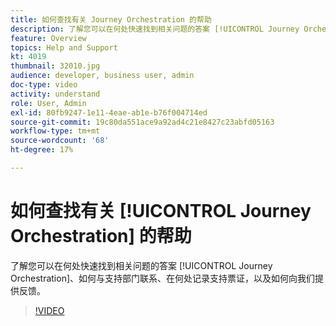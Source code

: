 ```yaml
---
title: 如何查找有关 Journey Orchestration 的帮助
description: 了解您可以在何处快速找到相关问题的答案 [!UICONTROL Journey Orchestration]、如何与支持部门联系、在何处记录支持票证，以及如何向我们提供反馈。
feature: Overview
topics: Help and Support
kt: 4019
thumbnail: 32010.jpg
audience: developer, business user, admin
doc-type: video
activity: understand
role: User, Admin
exl-id: 80fb9247-1e11-4eae-ab1e-b76f004714ed
source-git-commit: 19c80da551ace9a92ad4c21e8427c23abfd05163
workflow-type: tm+mt
source-wordcount: '68'
ht-degree: 17%

---
```


# 如何查找有关 [!UICONTROL Journey Orchestration] 的帮助

了解您可以在何处快速找到相关问题的答案 [!UICONTROL Journey Orchestration]、如何与支持部门联系、在何处记录支持票证，以及如何向我们提供反馈。

>[!VIDEO](https://video.tv.adobe.com/v/32010?quality=12)
